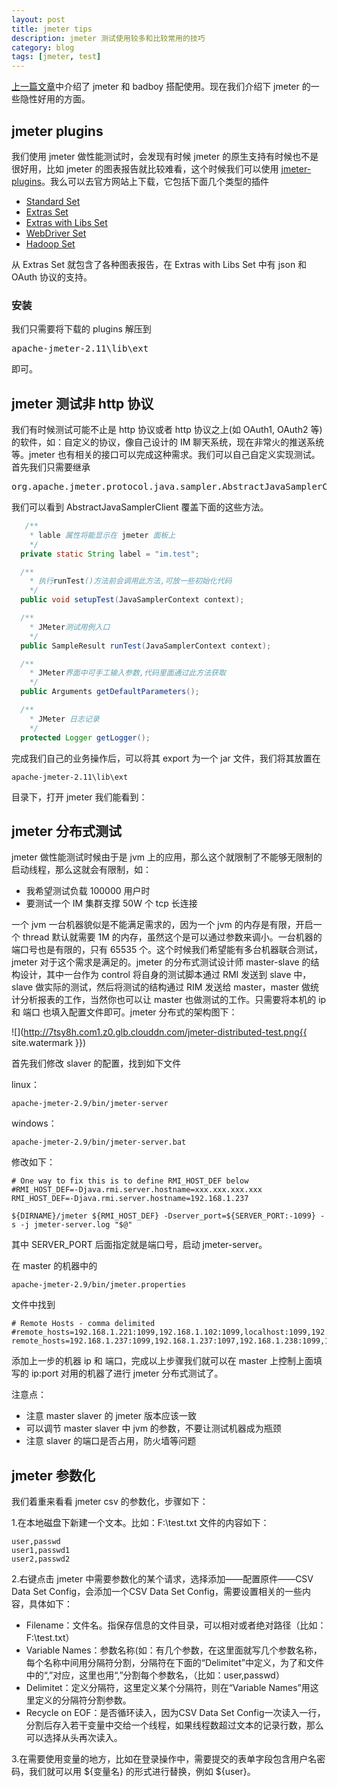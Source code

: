 ```yaml
---
layout: post
title: jmeter tips
description: jmeter 测试使用较多和比较常用的技巧
category: blog
tags: [jmeter, test]
---
```

[上一篇文章]()中介绍了 jmeter 和 badboy 搭配使用。现在我们介绍下 jmeter 的一些隐性好用的方面。

## jmeter plugins
我们使用 jmeter 做性能测试时，会发现有时候 jmeter 的原生支持有时候也不是很好用，比如 jmeter 的图表报告就比较难看，这个时候我们可以使用  [jmeter-plugins](http://jmeter-plugins.org/)。我么可以去官方网站上下载，它包括下面几个类型的插件

- [Standard Set](http://jmeter-plugins.org/wiki/StandardSet/)
- [Extras Set](http://jmeter-plugins.org/wiki/ExtrasSet/)
- [Extras with Libs Set](http://jmeter-plugins.org/wiki/ExtrasWithLibsSet/)
- [WebDriver Set](http://jmeter-plugins.org/wiki/WebDriverSet/)
- [Hadoop Set](http://jmeter-plugins.org/wiki/HadoopSet/)

从 Extras Set 就包含了各种图表报告，在 Extras with Libs Set 中有 json 和 OAuth 协议的支持。

### 安装
我们只需要将下载的 plugins 解压到

<pre>apache-jmeter-2.11\lib\ext</pre>

即可。

## jmeter 测试非 http 协议
我们有时候测试可能不止是 http 协议或者 http 协议之上(如 OAuth1, OAuth2 等)的软件，如：自定义的协议，像自己设计的 IM 聊天系统，现在非常火的推送系统等。jmeter 也有相关的接口可以完成这种需求。我们可以自己自定义实现测试。首先我们只需要继承

<pre>
org.apache.jmeter.protocol.java.sampler.AbstractJavaSamplerClient
</pre>

我们可以看到 AbstractJavaSamplerClient 覆盖下面的这些方法。

```java
   /**
	* lable 属性将能显示在 jmeter 面板上
	*/
  private static String label = "im.test";

  /**
    * 执行runTest()方法前会调用此方法,可放一些初始化代码
    */
  public void setupTest(JavaSamplerContext context);

  /**
    * JMeter测试用例入口
    */
  public SampleResult runTest(JavaSamplerContext context);

  /**
    * JMeter界面中可手工输入参数,代码里面通过此方法获取
    */
  public Arguments getDefaultParameters();

  /**
    * JMeter 日志记录
    */
  protected Logger getLogger();
```

完成我们自己的业务操作后，可以将其 export 为一个 jar 文件，我们将其放置在

```shell
apache-jmeter-2.11\lib\ext
```

目录下，打开 jmeter 我们能看到：

## jmeter 分布式测试
jmeter 做性能测试时候由于是 jvm 上的应用，那么这个就限制了不能够无限制的启动线程，那么这就会有限制，如：

- 我希望测试负载 100000 用户时
- 要测试一个 IM 集群支撑 50W 个 tcp 长连接

一个 jvm 一台机器貌似是不能满足需求的，因为一个 jvm 的内存是有限，开启一个 thread 默认就需要 1M 的内存，虽然这个是可以通过参数来调小。一台机器的端口号也是有限的，只有 65535 个。这个时候我们希望能有多台机器联合测试，jmeter 对于这个需求是满足的。jmeter 的分布式测试设计师 master-slave 的结构设计，其中一台作为 control 将自身的测试脚本通过 RMI 发送到 slave 中，slave 做实际的测试，然后将测试的结构通过 RIM 发送给 master，master 做统计分析报表的工作，当然你也可以让 master 也做测试的工作。只需要将本机的 ip 和 端口 也填入配置文件即可。jmeter 分布式的架构图下：

![](http://7tsy8h.com1.z0.glb.clouddn.com/jmeter-distributed-test.png{{ site.watermark }})

首先我们修改 slaver 的配置，找到如下文件

linux：
```shell
apache-jmeter-2.9/bin/jmeter-server
```

windows：
```shell
apache-jmeter-2.9/bin/jmeter-server.bat
```

修改如下：

```shell
# One way to fix this is to define RMI_HOST_DEF below
#RMI_HOST_DEF=-Djava.rmi.server.hostname=xxx.xxx.xxx.xxx
RMI_HOST_DEF=-Djava.rmi.server.hostname=192.168.1.237

${DIRNAME}/jmeter ${RMI_HOST_DEF} -Dserver_port=${SERVER_PORT:-1099} -s -j jmeter-server.log "$@"
```

其中 SERVER_PORT 后面指定就是端口号，启动 jmeter-server。

在 master 的机器中的

```shell
apache-jmeter-2.9/bin/jmeter.properties
```

文件中找到

```shell
# Remote Hosts - comma delimited
#remote_hosts=192.168.1.221:1099,192.168.1.102:1099,localhost:1099,192.168.0.22:1099
remote_hosts=192.168.1.237:1099,192.168.1.237:1097,192.168.1.238:1099,192.168.1.238:1097
```

添加上一步的机器 ip 和 端口，完成以上步骤我们就可以在 master 上控制上面填写的 ip:port 对用的机器了进行 jmeter 分布式测试了。

注意点：

- 注意 master slaver 的 jmeter 版本应该一致
- 可以调节 master slaver 中 jvm 的参数，不要让测试机器成为瓶颈
- 注意 slaver 的端口是否占用，防火墙等问题

## jmeter 参数化
我们着重来看看 jmeter csv 的参数化，步骤如下：

1.在本地磁盘下新建一个文本。比如：F:\test.txt 文件的内容如下：

```shell
user,passwd
user1,passwd1
user2,passwd2
```

2.右键点击 jmeter 中需要参数化的某个请求，选择添加——配置原件——CSV Data Set Config，会添加一个CSV Data Set Config，需要设置相关的一些内容，具体如下：

- Filename：文件名。指保存信息的文件目录，可以相对或者绝对路径（比如：F:\test.txt）
- Variable Names：参数名称(如：有几个参数，在这里面就写几个参数名称，每个名称中间用分隔符分割，分隔符在下面的“Delimitet”中定义，为了和文件中的“,”对应，这里也用“,”分割每个参数名，（比如：user,passwd）
- Delimitet：定义分隔符，这里定义某个分隔符，则在“Variable Names”用这里定义的分隔符分割参数。
- Recycle on EOF：是否循环读入，因为CSV Data Set Config一次读入一行，分割后存入若干变量中交给一个线程，如果线程数超过文本的记录行数，那么可以选择从头再次读入。

3.在需要使用变量的地方，比如在登录操作中，需要提交的表单字段包含用户名密码，我们就可以用 ${变量名} 的形式进行替换，例如 ${user}。


[-10]:    http://hushi55.github.io/  "-10"
